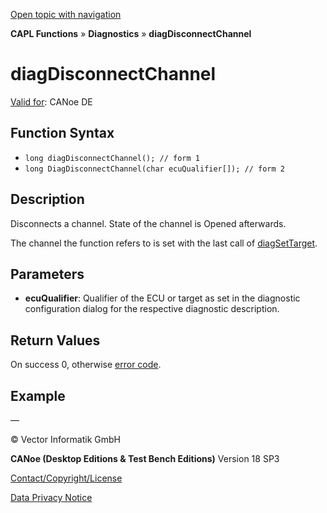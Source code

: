 [Open topic with navigation](../../../../../CANoeDEFamily.htm#Topics/CAPLFunctions/Diagnostics/Functions/CAPLfunctionDiagDisconnectChannel.md)

**CAPL Functions** » **Diagnostics** » **diagDisconnectChannel**

# diagDisconnectChannel

[Valid for](../../../Shared/FeatureAvailability.md): CANoe DE

## Function Syntax

- `long diagDisconnectChannel(); // form 1`
- `long DiagDisconnectChannel(char ecuQualifier[]); // form 2`

## Description

Disconnects a channel. State of the channel is Opened afterwards.

The channel the function refers to is set with the last call of [diagSetTarget](CAPLfunctionDiagSetTarget.md).

## Parameters

- **ecuQualifier**: Qualifier of the ECU or target as set in the diagnostic configuration dialog for the respective diagnostic description.

## Return Values

On success 0, otherwise [error code](../CAPLfunctionsDiagnosticsErrorCode.md).

## Example

—

© Vector Informatik GmbH

**CANoe (Desktop Editions & Test Bench Editions)** Version 18 SP3

[Contact/Copyright/License](../../../Shared/ContactCopyrightLicense.md)

[Data Privacy Notice](https://www.vector.com/int/en/company/get-info/privacy-policy/)